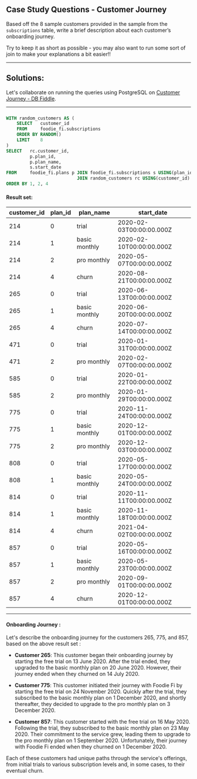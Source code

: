 ## Case Study Questions - Customer Journey

Based off the 8 sample customers provided in the sample from the `subscriptions` table, write a brief description about each customer’s onboarding journey.

Try to keep it as short as possible - you may also want to run some sort of join to make your explanations a bit easier!!
<br>

---

## Solutions:

Let's collaborate on running the queries using PostgreSQL on [Customer Journey - DB Fiddle](https://www.db-fiddle.com/f/5aGpFmv8VtN9QR5kRCD7SB/4).

---

###

```sql
WITH random_customers AS (
    SELECT   customer_id
    FROM     foodie_fi.subscriptions
    ORDER BY RANDOM()
    LIMIT    8
)
SELECT   rc.customer_id,
         p.plan_id,
         p.plan_name,
         s.start_date
FROM     foodie_fi.plans p JOIN foodie_fi.subscriptions s USING(plan_id)
                           JOIN random_customers rc USING(customer_id)
ORDER BY 1, 2, 4
```

#### Result set:

| customer_id | plan_id | plan_name     | start_date               |
| ----------- | ------- | ------------- | ------------------------ |
| 214         | 0       | trial         | 2020-02-03T00:00:00.000Z |
| 214         | 1       | basic monthly | 2020-02-10T00:00:00.000Z |
| 214         | 2       | pro monthly   | 2020-05-07T00:00:00.000Z |
| 214         | 4       | churn         | 2020-08-21T00:00:00.000Z |
| 265         | 0       | trial         | 2020-06-13T00:00:00.000Z |
| 265         | 1       | basic monthly | 2020-06-20T00:00:00.000Z |
| 265         | 4       | churn         | 2020-07-14T00:00:00.000Z |
| 471         | 0       | trial         | 2020-01-31T00:00:00.000Z |
| 471         | 2       | pro monthly   | 2020-02-07T00:00:00.000Z |
| 585         | 0       | trial         | 2020-01-22T00:00:00.000Z |
| 585         | 2       | pro monthly   | 2020-01-29T00:00:00.000Z |
| 775         | 0       | trial         | 2020-11-24T00:00:00.000Z |
| 775         | 1       | basic monthly | 2020-12-01T00:00:00.000Z |
| 775         | 2       | pro monthly   | 2020-12-03T00:00:00.000Z |
| 808         | 0       | trial         | 2020-05-17T00:00:00.000Z |
| 808         | 1       | basic monthly | 2020-05-24T00:00:00.000Z |
| 814         | 0       | trial         | 2020-11-11T00:00:00.000Z |
| 814         | 1       | basic monthly | 2020-11-18T00:00:00.000Z |
| 814         | 4       | churn         | 2021-04-02T00:00:00.000Z |
| 857         | 0       | trial         | 2020-05-16T00:00:00.000Z |
| 857         | 1       | basic monthly | 2020-05-23T00:00:00.000Z |
| 857         | 2       | pro monthly   | 2020-09-01T00:00:00.000Z |
| 857         | 4       | churn         | 2020-12-01T00:00:00.000Z |

---

#### **Onboarding Journey** : 

Let's describe the onboarding journey for the customers 265, 775, and 857, based on the above result set :

- **Customer 265**: This customer began their onboarding journey by starting the free trial on 13 June 2020. After the trial ended, they upgraded to the basic monthly plan on 20 June 2020. However, their journey ended when they churned on 14 July 2020.

- **Customer 775**: This customer initiated their journey with Foodie Fi by starting the free trial on 24 November 2020. Quickly after the trial, they subscribed to the basic monthly plan on 1 December 2020, and shortly thereafter, they decided to upgrade to the pro monthly plan on 3 December 2020.

- **Customer 857**: This customer started with the free trial on 16 May 2020. Following the trial, they subscribed to the basic monthly plan on 23 May 2020. Their commitment to the service grew, leading them to upgrade to the pro monthly plan on 1 September 2020. Unfortunately, their journey with Foodie Fi ended when they churned on 1 December 2020.

Each of these customers had unique paths through the service's offerings, from initial trials to various subscription levels and, in some cases, to their eventual churn.
